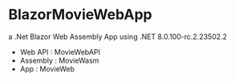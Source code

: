 # BlazorMovieWebApp
a .Net Blazor Web Assembly App using .NET 8.0.100-rc.2.23502.2
  - Web API : MovieWebAPI
  - Assembly : MovieWasm
  - App : MovieWeb
